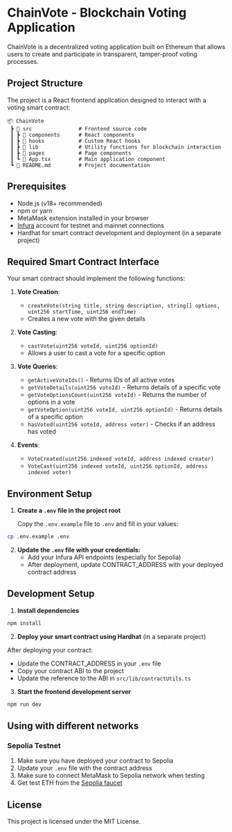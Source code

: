 
# ChainVote - Blockchain Voting Application

ChainVote is a decentralized voting application built on Ethereum that allows users to create and participate in transparent, tamper-proof voting processes.

## Project Structure

The project is a React frontend application designed to interact with a voting smart contract:

```
📦 ChainVote
 ┣ 📂 src               # Frontend source code
 ┃ ┣ 📂 components      # React components
 ┃ ┣ 📂 hooks           # Custom React hooks
 ┃ ┣ 📂 lib             # Utility functions for blockchain interaction
 ┃ ┣ 📂 pages           # Page components
 ┃ ┗ 📜 App.tsx         # Main application component
 ┗ 📜 README.md         # Project documentation
```

## Prerequisites

- Node.js (v18+ recommended)
- npm or yarn
- MetaMask extension installed in your browser
- [Infura](https://infura.io/) account for testnet and mainnet connections
- Hardhat for smart contract development and deployment (in a separate project)

## Required Smart Contract Interface

Your smart contract should implement the following functions:

1. **Vote Creation**:
   - `createVote(string title, string description, string[] options, uint256 startTime, uint256 endTime)`
   - Creates a new vote with the given details

2. **Vote Casting**:
   - `castVote(uint256 voteId, uint256 optionId)`
   - Allows a user to cast a vote for a specific option

3. **Vote Queries**:
   - `getActiveVoteIds()` - Returns IDs of all active votes
   - `getVoteDetails(uint256 voteId)` - Returns details of a specific vote
   - `getVoteOptionsCount(uint256 voteId)` - Returns the number of options in a vote
   - `getVoteOption(uint256 voteId, uint256 optionId)` - Returns details of a specific option
   - `hasVoted(uint256 voteId, address voter)` - Checks if an address has voted

4. **Events**:
   - `VoteCreated(uint256 indexed voteId, address indexed creator)`
   - `VoteCast(uint256 indexed voteId, uint256 optionId, address indexed voter)`

## Environment Setup

1. **Create a `.env` file in the project root**
   
   Copy the `.env.example` file to `.env` and fill in your values:

```bash
cp .env.example .env
```

2. **Update the `.env` file with your credentials:**
   - Add your Infura API endpoints (especially for Sepolia)
   - After deployment, update CONTRACT_ADDRESS with your deployed contract address

## Development Setup

1. **Install dependencies**

```bash
npm install
```

2. **Deploy your smart contract using Hardhat** (in a separate project)

After deploying your contract:

- Update the CONTRACT_ADDRESS in your `.env` file
- Copy your contract ABI to the project
- Update the reference to the ABI in `src/lib/contractUtils.ts`

3. **Start the frontend development server**

```bash
npm run dev
```

## Using with different networks

### Sepolia Testnet

1. Make sure you have deployed your contract to Sepolia
2. Update your `.env` file with the contract address
3. Make sure to connect MetaMask to Sepolia network when testing
4. Get test ETH from the [Sepolia faucet](https://sepolia-faucet.pk910.de/)

## License

This project is licensed under the MIT License.
